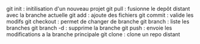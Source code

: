 git init : initilisation d'un nouveau projet
git pull : fusionne le depôt distant avec la branche actuelle
git add : ajoute des fichiers
git commit : valide les modifs
git checkout : permet de changer de branche
git branch : liste les branches 
git branch -d : supprime la branche
git push : envoie les modifications a la branche principale
git clone : clone un repo distant

